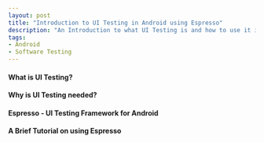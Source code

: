 ```yaml
---
layout: post
title: "Introduction to UI Testing in Android using Espresso"
description: "An Introduction to what UI Testing is and how to use it in Android with the Espresso framework"
tags: 
- Android
- Software Testing
---
```


#### What is UI Testing?

#### Why is UI Testing needed?

#### Espresso - UI Testing Framework for Android

#### A Brief Tutorial on using Espresso

